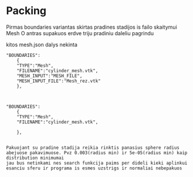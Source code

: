 # Packing



 Pirmas boundaries variantas skirtas pradines stadijos is failo skaitymui Mesh
 O antras supakuos erdve triju pradiniu daleliu pagrindu
 
 
 kitos mesh.json dalys nekinta
 
 
    "BOUNDARIES":
		{
		"TYPE":"Mesh",
		"FILENAME":"cylinder_mesh.vtk",
		"MESH_INPUT":"MESH_FILE",
		"MESH_INPUT_FILE":"Mesh_rez.vtk"
		},
    
    
    
    "BOUNDARIES":
		{
		"TYPE":"Mesh",
		"FILENAME":"cylinder_mesh.vtk",
		
		},
    
    
    Pakuojant su pradine stadija reikia rinktis panasius sphere radius abejuose pakavimuose. Pvz 0.003(radius min) ir 5e-05(radius min) kaip distribution minimumai
    jau bus netinkami nes search funkcija paims per dideli kieki aplinkui esanciu sferu ir programa is esmes uzstrigs ir normaliai nebepakuos
    
    
